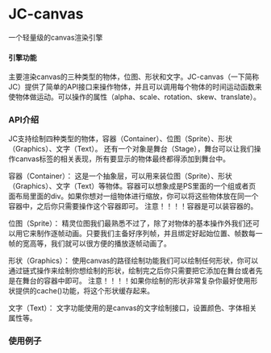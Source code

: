 # JC-canvas
一个轻量级的canvas渲染引擎

#### 引擎功能 ####

主要渲染canvas的三种类型的物体，位图、形状和文字。JC-canvas（一下简称JC）提供了简单的API接口来操作物体，并且可以调用每个物体的时间运动函数来使物体做运动。可以操作的属性（alpha、scale、rotation、skew、translate）。

### API介绍 ###
JC支持绘制四种类型的物体，容器（Container）、位图（Sprite）、形状（Graphics）、文字（Text）。
还有一个对象是舞台（Stage），舞台可以让我们操作canvas标签的相关表现，所有要显示的物体最终都得添加到舞台中。

容器（Container）：
  这是一个抽象层，可以用来装位图（Sprite）、形状（Graphics）、文字（Text）等物体。容器可以想象成是PS里面的一个组或者页面布局里面的div。如果你想对一组物体进行缩放，你可以将这些物体放在同一个容器中，之后你只需要操作这个容器即可。
  注意！！！！容器是可以装容器的。
  
位图（Sprite）：
  精灵位图我们最熟悉不过了，除了对物体的基本操作外我们还可以用它来制作逐帧动画。只要我们主备好序列帧，并且绑定好起始位置、帧数每一帧的宽高等，我们就可以很方便的播放逐帧动画了。
  
形状（Graphics）：
  使用canvas的路径绘制功能我们可以绘制任何形状，你可以通过链式操作来绘制你想绘制的形状，绘制完之后你只需要把它添加在舞台或者先是在舞台的容器中即可。
  注意！！！！如果你绘制的形状非常复杂你最好使用形状提供的cache()功能，将这个形状缓存起来。
  
文字（Text）：
  文字功能使用的是canvas的文字绘制接口，设置颜色、字体相关属性等。
  

### 使用例子 ###



<canvas id="canvas"></canvas>
<script type="text/javascript" src="./js/jc.js"></script>
<script type="text/javascript">
    // 预加载图片资源
    var Images = new JC.ImagesLoad({
                            'body': './images/body.png',
                            'arm1': './images/arm1.png',
                            'arm2': './images/arm2.png',
                            'haha': './images/haha.png'
                        });
    var w = window.innerWidth*2,
        h = Math.max(window.innerHeight,460)*2,
        test,
        body,
        arm1,
        arm2,
        haha,
        globe,
        armBox,
        arm2Box,
        hahaBox,
        stage;
        stage = new JC.Stage('canvas'); // 实例化舞台对象
        stage.resize(w,h);
    
    Images.imagesLoaded = function (){
        
        globe = new JC.Container();   // 实例化容器对象，之后将会往容器内添加物体
        globe.x = w/3;
        globe.y = h/2;
        armBox = new JC.Container();
        armBox.x = 110;
        arm2Box = new JC.Container();
        arm2Box.x = 270;
        arm2Box.y = -282;
        arm2Box.rotation = -30;
        hahaBox = new JC.Container();
        hahaBox.x = 190;
        hahaBox.y = 224;


        test = new JC.Graphics();   // 实例化形状对象
        test.beginFill('#ff0000').arc(0, 0, 20, 0, 2*Math.PI).closePath();     // 链式命令绘制形状
        
        body = new JC.Sprite({       // 实例化位图对象，以json格式配置图片资源、帧数、宽高、起始位置可以用sH、sW来指定
                            image: Images.getResult('body'),
                            count: 0,
                            width: 537,
                            height: 359
                        });
        arm1 = new JC.Sprite({
                            image: Images.getResult('arm1'),
                            count: 0,
                            width: 333,
                            height: 348
                        });
        arm1.regX = 34;
        arm1.regY = 306;
        arm2 = new JC.Sprite({
                            image: Images.getResult('arm2'),
                            count: 0,
                            width: 230,
                            height: 328
                        });
        arm2.regX = 30;
        arm2.regY = 94;
        haha = new JC.Sprite({
                            image: Images.getResult('haha'),
                            count: 0,
                            width: 136,
                            height: 81
                        });
        haha.regX = 124;
        haha.regY = 14;
        haha.rotation = -80;



        hahaBox.addChild(haha);
        arm2Box.addChild(arm2,hahaBox);
        armBox.addChild(arm1,arm2Box);
        globe.addChild(body,armBox); // 将物体添加到容器内，并且容器也可以作为一个物体添加到另外一个容器内。
        stage.addChild(globe);

        stage.render(); // 渲染舞台
        render();
    }

    var deg = {
            armBox: 0,
            arm2Box: 0,
            hahaBox: 0,
            globe: 0
        };

    document.addEventListener('keydown',function(ev){
        // console.log(ev);
        switch(ev.keyCode){
            case 37:
                deg.armBox = ev.shiftKey?1:-1;
                break;
            case 40:
                deg.arm2Box = ev.altKey?1:-1;
                break;
            case 39:
                deg.hahaBox = ev.ctrlKey?2:-2;
                break;
            case 87:
                deg.globe = 3;
                break;
            case 83:
                deg.globe = -3;
                break;
        }
        ev.preventDefault();
    },false);
    document.addEventListener('keyup',function(ev){
        switch(ev.keyCode){
            case 37:
                deg.armBox = 0;
                break;
            case 40:
                deg.arm2Box = 0;
                break;
            case 39:
                deg.hahaBox = 0;
                break;
            case 87:
                deg.globe = 0;
                break;
            case 83:
                deg.globe = 0;
                break;
        }
        return false;
    },false);

    function render(){ // 渲染更新舞台

        armBox.rotation += deg.armBox;
        arm2Box.rotation += deg.arm2Box;
        hahaBox.rotation += deg.hahaBox;
        globe.x += deg.globe;

        stage.render();
        RAF(render);
    }


### 说明 ###
由于选择轻量级，所以canvas滤镜并没有包含在该库里面。这个版本的事件功能还没有加上，如果需要为每个物体绑定事件可以选择另外一个版本。
